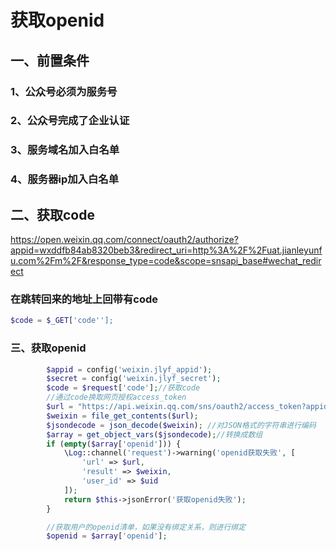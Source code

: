 # 获取openid

## 一、前置条件

### 1、公众号必须为服务号
### 2、公众号完成了企业认证
### 3、服务域名加入白名单
### 4、服务器ip加入白名单


## 二、获取code
https://open.weixin.qq.com/connect/oauth2/authorize?appid=wxddfb84ab8320beb3&redirect_uri=http%3A%2F%2Fuat.jianleyunfu.com%2Fm%2F&response_type=code&scope=snsapi_base#wechat_redirect


### 在跳转回来的地址上回带有code

```php
$code = $_GET['code''];
```

### 三、获取openid
```php
        $appid = config('weixin.jlyf_appid');
        $secret = config('weixin.jlyf_secret');
        $code = $request['code'];//获取code
        //通过code换取网页授权access_token
        $url = "https://api.weixin.qq.com/sns/oauth2/access_token?appid=$appid&secret=$secret&code=$code&grant_type=authorization_code";
        $weixin = file_get_contents($url);
        $jsondecode = json_decode($weixin); //对JSON格式的字符串进行编码
        $array = get_object_vars($jsondecode);//转换成数组
        if (empty($array['openid'])) {
            \Log::channel('request')->warning('openid获取失败', [
                'url' => $url,
                'result' => $weixin,
                'user_id' => $uid
            ]);
            return $this->jsonError('获取openid失败');
        }

        //获取用户的openid清单，如果没有绑定关系，则进行绑定
        $openid = $array['openid'];

```